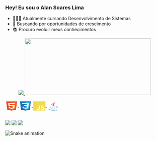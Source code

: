 ### Hey! Eu sou o Alan Soares Lima

- 👨🏻‍💻 Atualmente cursando Desenvolvimento de Sistemas
- 🌱 Buscando por oportunidades de crescimento
- 📚 Procuro evoluir meus conhecimentos
  
<div align="center">
  <a href="https://github.com/alansoareslima">
  <img height="180em" src="https://github-readme-stats.vercel.app/api?username=alansoareslima&show_icons=true&theme=midnight-purple&include_all_commits=true&count_private=true"/>
  <img height="180em" width="400em" src="https://github-readme-stats.vercel.app/api/top-langs/?username=alansoareslima&hide=actionscript,shell&layout=compact&langs_count=7&theme=midnight-purple"/>
</div>
  
  <!--&layout=compact&langs_count=7&-->
  
  <div style="display: inline_block"><br>
    
  <img align="center" alt="Alan-HTML" height="30" width="40" src="https://raw.githubusercontent.com/devicons/devicon/master/icons/html5/html5-original.svg">
  <img align="center" alt="Alan-CSS" height="30" width="40" src="https://raw.githubusercontent.com/devicons/devicon/master/icons/css3/css3-original.svg">
  <img align="center" alt="Alan-Js" height="30" width="40" src="https://raw.githubusercontent.com/devicons/devicon/master/icons/javascript/javascript-plain.svg">
  <img align="center" alt="Alan-Java" height="30" width="40" src="https://github.com/devicons/devicon/blob/master/icons/java/java-original.svg">
 <!--  <img align="right" alt="Alan-pic" height="150" style="border-radius:50px;" src="#"> -->
</div>
  
  ##
  
  <div>
  <!-- <a href="https://www.youtube.com/" target="_blank"><img src="https://img.shields.io/badge/YouTube-FF0000?style=for-the-badge&logo=youtube&logoColor=white" target="_blank"></a>
  <a href="https://instagram.com/lima__alan" target="_blank"><img src="https://img.shields.io/badge/-Instagram-%23E4405F?style=for-the-badge&logo=instagram&logoColor=white" target="_blank"></a>
  <a href="https://www.twitch.tv/" target="_blank"><img src="https://img.shields.io/badge/Twitch-9146FF?style=for-the-badge&logo=twitch&logoColor=white" target="_blank"></a>
 <a hrf="https://discord.gg/pDbY76q8Qf" target="_blank"><img src="https://img.shields.io/badge/Discord-7289DA?style=for-the-badge&logo=discord&logoColor=white" target="_blank"></a> -->
    <a href="https://www.linkedin.com/in/alansoareslima" target="_blank"><img src="https://img.shields.io/badge/-LinkedIn-%230077B5?style=for-the-badge&logo=linkedin&logoColor=white" target="_blank"></a> 
    <a href = "mailto:alancontato03@gmail.com"><img src="https://img.shields.io/badge/Gmail-D14836?style=for-the-badge&logo=gmail&logoColor=white" target="_blank"></a>
  <a href = "mailto:alann.soares@outlook.com"><img src="https://img.shields.io/badge/Microsoft_Outlook-0078D4?style=for-the-badge&logo=microsoft-outlook&logoColor=white" target="_blank"></a>
    
   ![Snake animation](https://github.com/alansoareslima/alansoareslima/blob/output/github-contribution-grid-snake.svg)
    
  </div>
  
  
